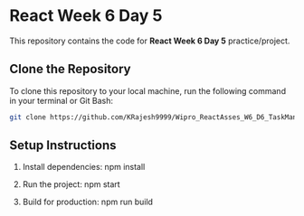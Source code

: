 # React Week 6 Day 5
This repository contains the code for **React Week 6 Day 5** practice/project.

## Clone the Repository
To clone this repository to your local machine, run the following command in your terminal or Git Bash:

```bash
git clone https://github.com/KRajesh9999/Wipro_ReactAsses_W6_D6_TaskManagement.git
```
## Setup Instructions

1. Install dependencies:
   npm install

2. Run the project:
   npm start

3. Build for production:
   npm run build
